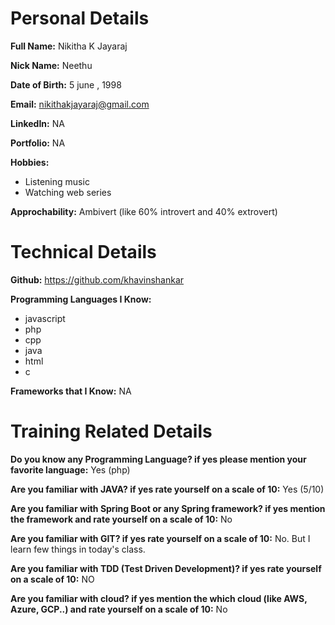 # Personal Details
**Full Name:** Nikitha K Jayaraj

**Nick Name:** Neethu

**Date of Birth:** 5 june , 1998

**Email:** nikithakjayaraj@gmail.com

**LinkedIn:** NA

**Portfolio:** NA

**Hobbies:**
- Listening music
- Watching web series

**Approchability:** Ambivert (like 60% introvert and 40% extrovert)

# Technical Details
**Github:** https://github.com/khavinshankar

**Programming Languages I Know:** 
- javascript 
- php
- cpp 
- java 
- html
- c

**Frameworks that I Know:** 
NA

# Training Related Details
**Do you know any Programming Language? if yes please mention your favorite language:** Yes (php)

**Are you familiar with JAVA? if yes rate yourself on a scale of 10:** Yes (5/10)

**Are you familiar with Spring Boot or any Spring framework? if yes mention the framework and rate yourself on a scale of 10:** No

**Are you familiar with GIT? if yes rate yourself on a scale of 10:** No. But I learn few things in today's class.

**Are you familiar with TDD (Test Driven Development)? if yes rate yourself on a scale of 10:** NO

**Are you familiar with cloud? if yes mention the which cloud (like AWS, Azure, GCP..) and rate yourself on a scale of 10:** No